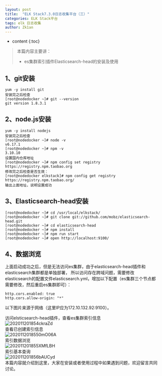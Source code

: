 ```yaml
---
layout: post
title:  "ELK Stack7.3.0日志收集平台（三）"
categories: ELK Stack平台
tags: elk 日志收集
author: Zk1an
---
```


* content
{:toc}

> 本篇内容主要讲：
>
> - es集群索引插件Elasticsearch-head的安装及使用  

## 1、git安装  
```shell
yum -y install git
安装完之后检查
[root@nodedocker ~]# git --version
git version 1.8.3.1
```
## 2、node.js安装  
```shell
yum -y install nodejs
安装完之后检查
[root@nodedocker ~]# node -v
v6.17.1
[root@nodedocker ~]# npm -v
3.10.10
设置国内仓库地址  
[root@nodedocker ~]# npm config set registry https://registry.npm.taobao.org  
修改完之后检查是否生效：  
[root@nodedocker elkstack]# npm config get registry  
https://registry.npm.taobao.org/
输出上面地址，说明设置成功
```
## 3、Elasticsearch-head安装  
```shell
[root@nodedocker ~]# cd /usr/local/elkstack/  
[root@nodedocker ~]# git clone git://github.com/mobz/elasticsearch-head.git  
[root@nodedocker ~]# cd elasticsearch-head  
[root@nodedocker ~]# npm install  
[root@nodedocker ~]# npm run start  
[root@nodedocker ~]# open http://localhost:9100/  
```
## 4、数据浏览  
上面启动成功之后，但是无法访问es集群，由于elasticsearch-head插件和elasticsearch集群都是单独部署，
所以访问存在跨域问题，需要修改elasticsearch的配置文件elasticsearch.yml，增加以下配置（es集群三个节点都需要修改，然后重启es集群即可）：
```shell
http.cors.enabled: true  
http.cors.allow-origin: "*"  
```
以下图片来源于网络（这里IP应为172.10.132.92:9100）。

访问elsticsearch-head插件，查看es集群索引信息  
![202011201854ckraZd](https://gitee.com/zhaokeyan/pic_repo/raw/master/uPic/%202020%2011%2020%2018%2054ckraZd.jpg)  
查看已创建索引信息  
![2020112018550mO06A](https://gitee.com/zhaokeyan/pic_repo/raw/master/uPic/%202020%2011%2020%2018%20550mO06A.jpg)  
索引数据浏览  
![202011201855XMfLBH](https://gitee.com/zhaokeyan/pic_repo/raw/master/uPic/%202020%2011%2020%2018%2055XMfLBH.jpg)  
索引基本查询  
![202011201856bAUCyd](https://gitee.com/zhaokeyan/pic_repo/raw/master/uPic/%202020%2011%2020%2018%2056bAUCyd.jpg)  
本篇内容就介绍到这里，大家在安装或者使用过程中如果遇到问题，欢迎留言共同讨论。  










